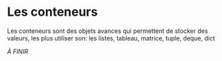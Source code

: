 # Les conteneurs

Les conteneurs sont des objets avances qui permettent de stocker des valeurs, les plus utiliser son: les listes, tableau, matrice, tuple, deque, dict

*À FINIR*